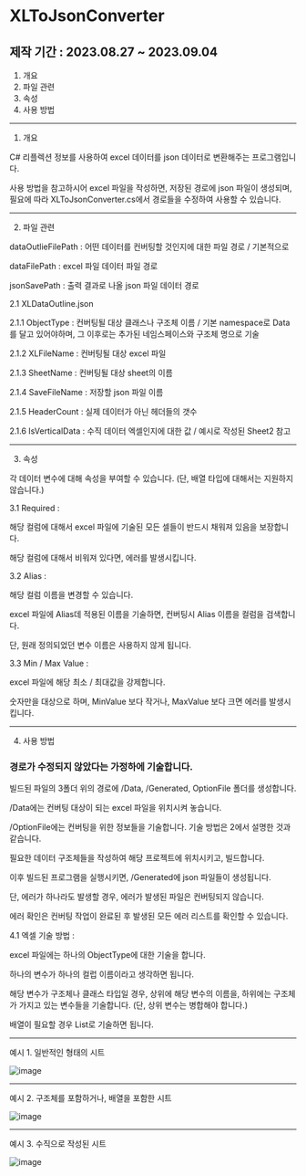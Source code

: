 # XLToJsonConverter

## 제작 기간 : 2023.08.27 ~ 2023.09.04

1. 개요
2. 파일 관련
3. 속성
4. 사용 방법

---

1. 개요

C# 리플렉션 정보를 사용하여 excel 데이터를 json 데이터로 변환해주는 프로그램입니다.

사용 방법을 참고하시어 excel 파일을 작성하면, 저장된 경로에 json 파일이 생성되며, 필요에 따라 XLToJsonConverter.cs에서 경로들을 수정하여 사용할 수 있습니다.

---

2. 파일 관련

dataOutlieFilePath : 어떤 데이터를 컨버팅할 것인지에 대한 파일 경로 / 기본적으로 

dataFilePath : excel 파일 데이터 파일 경로

jsonSavePath : 출력 결과로 나올 json 파일 데이터 경로

2.1 XLDataOutline.json

2.1.1 ObjectType : 컨버팅될 대상 클래스나 구조체 이름 / 기본 namespace로 Data를 달고 있어야하며, 그 이후로는 추가된 네임스페이스와 구조체 명으로 기술

2.1.2 XLFileName : 컨버팅될 대상 excel 파일

2.1.3 SheetName : 컨버팅될 대상 sheet의 이름

2.1.4 SaveFileName : 저장할 json 파일 이름

2.1.5 HeaderCount : 실제 데이터가 아닌 헤더들의 갯수

2.1.6 IsVerticalData : 수직 데이터 엑셀인지에 대한 값 / 예시로 작성된 Sheet2 참고

---

3. 속성

각 데이터 변수에 대해 속성을 부여할 수 있습니다. (단, 배열 타입에 대해서는 지원하지 않습니다.)

3.1 Required : 

해당 컬럼에 대해서 excel 파일에 기술된 모든 셀들이 반드시 채워져 있음을 보장합니다.
  
해당 컬럼에 대해서 비워져 있다면, 에러를 발생시킵니다.

3.2 Alias :

해당 컬럼 이름을 변경할 수 있습니다.
  
excel 파일에 Alias데 적용된 이름을 기술하면, 컨버팅시 Alias 이름을 컬럼을 검색합니다.
  
단, 원래 정의되었던 변수 이름은 사용하지 않게 됩니다.

3.3 Min / Max Value :

excel 파일에 해당 최소 / 최대값을 강제합니다.
  
숫자만을 대상으로 하며, MinValue 보다 작거나, MaxValue 보다 크면 에러를 발생시킵니다.

---

4. 사용 방법

### 경로가 수정되지 않았다는 가정하에 기술합니다.

빌드된 파일의 3폴더 위의 경로에 /Data, /Generated, OptionFile 폴더를 생성합니다.

/Data에는 컨버팅 대상이 되는 excel 파일을 위치시켜 놓습니다.

/OptionFile에는 컨버팅을 위한 정보들을 기술합니다. 기술 방법은 2에서 설명한 것과 같습니다.

필요한 데이터 구조체들을 작성하여 해당 프로젝트에 위치시키고, 빌드합니다.

이후 빌드된 프로그램을 실행시키면, /Generated에 json 파일들이 생성됩니다.

단, 에러가 하나라도 발생할 경우, 에러가 발생된 파일은 컨버팅되지 않습니다.

에러 확인은 컨버팅 작업이 완료된 후 발생된 모든 에러 리스트를 확인할 수 있습니다.

4.1 엑셀 기술 방법 :

excel 파일에는 하나의 ObjectType에 대한 기술을 합니다.

하나의 변수가 하나의 컬럽 이름이라고 생각하면 됩니다.

해당 변수가 구조체나 클래스 타입일 경우, 상위에 해당 변수의 이름을, 하위에는 구조체가 가지고 있는 변수들을 기술합니다. (단, 상위 변수는 병합해야 합니다.)

배열이 필요할 경우 List<T>로 기술하면 됩니다.

---

예시 1. 일반적인 형태의 시트

![image](https://github.com/m5623skhj/XLToJsonConverter/assets/42509418/da1012b8-7412-40b4-a7b9-3c533851cb03)

---

예시 2. 구조체를 포함하거나, 배열을 포함한 시트

![image](https://github.com/m5623skhj/XLToJsonConverter/assets/42509418/5f923a5a-2a58-41bc-a8d4-ed056f64f8a4)

---

예시 3. 수직으로 작성된 시트

![image](https://github.com/m5623skhj/XLToJsonConverter/assets/42509418/b17e58d1-a2dd-4b43-974f-150c3046a28d)
